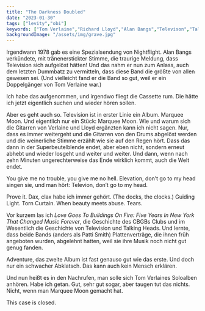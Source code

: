 ```yaml
---
title: "The Darkness Doubled"
date: "2023-01-30"
tags: ["levity","obi"]
keywords: ["Tom Verlaine","Richard Lloyd","Alan Bangs","Televison","Talking Heads","Patti Smith"]
backgroundImage: "/assets/img/grave.jpg"
---
```

Irgendwann 1978 gab es eine Spezialsendung von Nightflight. Alan Bangs verkündete, mit tränenerstickter Stimme, die traurige Meldung, dass Television sich aufgelöst hätten! Und das nahm er nun zum Anlass, auch dem letzten Dummbatz zu vermitteln, dass diese Band die größte von allen gewesen sei. (Und vielleicht fand er die Band so gut, weil er ein Doppelgänger von Tom Verlaine war.)

Ich habe das aufgenommen, und irgendwo fliegt die Cassette rum. Die hätte ich jetzt eigentlich suchen und wieder hören sollen.

Aber es geht auch so. Television ist in erster Linie ein Album. Marquee Moon. Und eigentlich nur ein Stück: Marquee Moon. Wie und warum sich die Gitarren von Verlaine und Lloyd ergänzten kann ich nicht sagen. Nur, dass es immer weitergeht und die Gitarren von den Drums abgelöst werden und die weinerliche Stimme erzählt wie sie auf den Regen hört. Dass das dann in der Superbeutelblende endet, aber eben nicht, sondern erneut abhebt und wieder losgeht und weiter und weiter. Und dann, wenn nach zehn Minuten ungerechterweise das Ende wirklich kommt, auch die Welt endet. 

You give me no trouble, you give me no hell. Elevation, don’t go to my head singen sie, und man hört: Televion, don’t go to my head.

Prove it. Dax, clax habe ich immer gehört. (The docks,  the clocks.) Guiding Light. Torn Curtain. When beauty meets abuse. Tears.

Vor kurzem las ich *Love Goes To Buildings On Fire: Five Years In New York That Changed Music Forever*, die Geschichte des CBGBs Clubs und im Wesentlich die Geschichte von Television und Talking Heads. Und lernte, dass beide Bands (anders als Patti Smith) Plattenverträge, die ihnen früh angeboten wurden, abgelehnt hatten, weil sie ihre Musik noch nicht gut genug fanden. 

Adventure, das zweite Album ist fast genauso gut wie das erste. Und doch nur ein schwacher Abklatsch. Das kann auch kein Mensch erklären.

Und nun heißt es in den Nachrufen, man solle sich Tom Verlaines Soloalben anhören. Habe ich getan. Gut, sehr gut sogar, aber taugen tut das nichts. Nicht, wenn man Marquee Moon gemacht hat.

This case is closed.